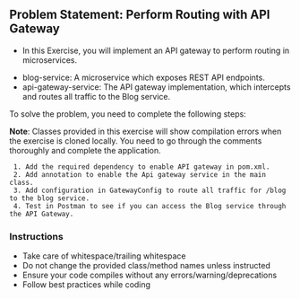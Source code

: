
## Problem Statement: Perform Routing with API Gateway

* In this Exercise, you will implement an API gateway to perform routing  in microservices.

 - blog-service: A microservice which exposes REST API endpoints.
 - api-gateway-service: The API gateway implementation, which intercepts and routes all traffic to the Blog service.

To solve the problem, you need to complete the following steps:

**Note**: Classes provided in this exercise will show compilation errors when the exercise is cloned locally.
You need to go through the comments thoroughly and complete the application.

     1. Add the required dependency to enable API gateway in pom.xml.
     2. Add annotation to enable the Api gateway service in the main class.
     3. Add configuration in GatewayConfig to route all traffic for /blog to the blog service.
     4. Test in Postman to see if you can access the Blog service through the API Gateway.

 
### Instructions
- Take care of whitespace/trailing whitespace
- Do not change the provided class/method names unless instructed
- Ensure your code compiles without any errors/warning/deprecations
- Follow best practices while coding


